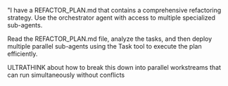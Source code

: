 "I have a REFACTOR_PLAN.md that contains a comprehensive refactoring strategy. Use the orchestrator agent with access to multiple specialized sub-agents. 

Read the REFACTOR_PLAN.md file, analyze the tasks, and then deploy multiple parallel sub-agents using the Task tool to execute the plan efficiently. 

ULTRATHINK about how to break this down into parallel workstreams that can run simultaneously without conflicts